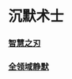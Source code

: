 # 沉默术士



### [智慧之刃](silencer_glaives_of_wisdom/README.md)

### [全领域静默](silencer_global_silence/README.md)

